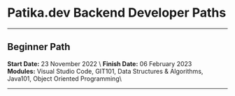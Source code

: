 # Patika.dev Backend Developer Paths
---
## Beginner Path
**Start Date:** 23 November 2022 \ 
**Finish Date:** 06 February 2023 \
**Modules:** Visual Studio Code, GIT101, Data Structures & Algorithms, Java101, Object Oriented Programming\

---

